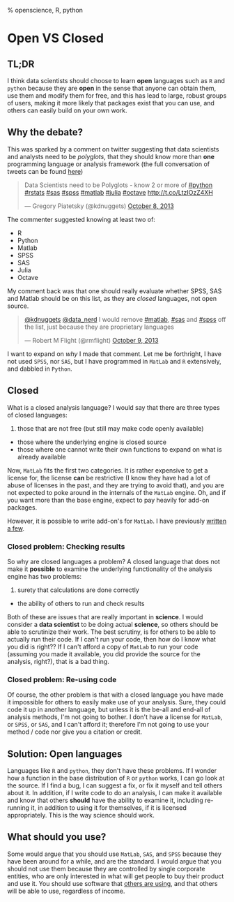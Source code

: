 % openscience, R, python

# Open VS Closed

##  TL;DR

I think data scientists should choose to learn **open** languages such as `R` and `python` because they are **open** in the sense that anyone can obtain them, use them and modify them for free, and this has lead to large, robust groups of users, making it more likely that packages exist that you can use, and others can easily build on your own work.

## Why the debate?

This was sparked by a comment on twitter suggesting that data scientists and analysts need to be *polyglots*, that they should know more than **one** programming language or analysis framework (the full conversation of tweets can be found [here](https://twitter.com/rmflight/status/387910932250517504))

<blockquote class="twitter-tweet"><p>Data Scientists need to be Polyglots - know 2 or more of <a href="https://twitter.com/search?q=%23python&amp;src=hash">#python</a> <a href="https://twitter.com/search?q=%23rstats&amp;src=hash">#rstats</a> <a href="https://twitter.com/search?q=%23sas&amp;src=hash">#sas</a> <a href="https://twitter.com/search?q=%23spss&amp;src=hash">#spss</a> <a href="https://twitter.com/search?q=%23matlab&amp;src=hash">#matlab</a> <a href="https://twitter.com/search?q=%23julia&amp;src=hash">#julia</a> <a href="https://twitter.com/search?q=%23octave&amp;src=hash">#octave</a> <a href="http://t.co/LtzIOzZ4XH">http://t.co/LtzIOzZ4XH</a></p>&mdash; Gregory Piatetsky (@kdnuggets) <a href="https://twitter.com/kdnuggets/statuses/387706109509005312">October 8, 2013</a></blockquote>
<script async src="//platform.twitter.com/widgets.js" charset="utf-8"></script>

The commenter suggested knowing at least two of:

* R
* Python
* Matlab
* SPSS
* SAS
* Julia
* Octave

My comment back was that one should really evaluate whether SPSS, SAS and Matlab should be on this list, as they are *closed* languages, not open source.

<blockquote class="twitter-tweet"><p><a href="https://twitter.com/kdnuggets">@kdnuggets</a> <a href="https://twitter.com/data_nerd">@data_nerd</a> I would remove <a href="https://twitter.com/search?q=%23matlab&amp;src=hash">#matlab</a>, <a href="https://twitter.com/search?q=%23sas&amp;src=hash">#sas</a> and <a href="https://twitter.com/search?q=%23spss&amp;src=hash">#spss</a> off the list, just because they are proprietary languages</p>&mdash; Robert M Flight (@rmflight) <a href="https://twitter.com/rmflight/statuses/387906638713081856">October 9, 2013</a></blockquote>
<script async src="//platform.twitter.com/widgets.js" charset="utf-8"></script>

I want to expand on *why* I made that comment. Let me be forthright, I have not used `SPSS`, nor `SAS`, but I have programmed in `MatLab` and `R` extensively, and dabbled in `Python`.

## Closed

What is a closed analysis language? I would say that there are three types of closed languages:

1. those that are not free (but still may make code openly available)
* those where the underlying engine is closed source
* those where one cannot write their own functions to expand on what is already available

Now, `MatLab` fits the first two categories. It is rather expensive to get a license for, the license **can** be restrictive (I know they have had a lot of abuse of licenses in the past, and they are trying to avoid that), and you are not expected to poke around in the internals of the `MatLab` engine. Oh, and if you want more than the base engine, expect to pay heavily for add-on packages.

However, it is possible to write add-on's for `MatLab`. I have previously [written a few](http://www.mathworks.com/matlabcentral/fileexchange/authors/19294).

### Closed problem: Checking results

So why are closed languages a problem? A closed language that does not make it **possible** to examine the underlying functionality of the analysis engine has two problems:

1. surety that calculations are done correctly
* the ability of others to run and check results

Both of these are issues that are really important in **science**. I would consider a **data scientist** to be doing actual **science**, so others should be able to scrutinize their work. The best scrutiny, is for others to be able to actually run their code. If I can't run your code, then how do I know what you did is right?? If I can't afford a copy of `MatLab` to run your code (assuming you made it available, you did provide the source for the analysis, right?), that is a bad thing.

### Closed problem: Re-using code

Of course, the other problem is that with a closed language you have made it impossible for others to easily make use of your analysis. Sure, they could code it up in another language, but unless it is the be-all and end-all of analysis methods, I'm not going to bother. I don't have a license for `MatLab`, or `SPSS`, or `SAS`, and I can't afford it; therefore I'm not going to use your method / code nor give you a citation or credit.

## Solution: Open languages

Languages like `R` and `python`, they don't have these problems. If I wonder how a function in the base distribution of `R` or `python` works, I can go look at the source. If I find a bug, I can suggest a fix, or fix it myself and tell others about it. In addition, if I write code to do an analysis, I can make it available and know that others **should** have the ability to examine it, including re-running it, in addition to using it for themselves, if it is licensed appropriately. This is the way science should work.

## What should you use?

Some would argue that you should use `MatLab`, `SAS`, and `SPSS` because they have been around for a while, and are the standard. I would argue that you should not use them because they are controlled by single corporate entities, who are only interested in what will get people to buy their product and use it. You should use software that [others are using](http://r4stats.com/articles/popularity/), and that others will be able to use, regardless of income.
